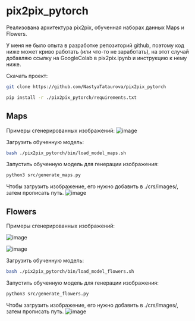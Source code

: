 # pix2pix_pytorch
Реализована архитектура pix2pix, обученная наборах данных Maps и Flowers.

У меня не было опыта в разработке репозиторий github, поэтому код ниже может криво работать (или что-то не заработать), на этот случай добавляю ссылку на GoogleColab в pix2pix.ipynb и инструкцию к нему ниже.

Скачать проект:
```bash
git clone https://github.com/NastyaTataurova/pix2pix_pytorch
```
```bash
pip install -r ./pix2pix_pytorch/requirements.txt
```
## Maps
Примеры сгенерированных изображений:
![image](https://user-images.githubusercontent.com/49210968/123641026-75b5b200-d82a-11eb-8863-cd958276c591.png)

Загрузить обученную модель:
```bash
bash ./pix2pix_pytorch/bin/load_model_maps.sh
```
Запустить обученную модель для генерации изображения:
```bash
python3 src/generate_maps.py
```
Чтобы загрузить изображение, его нужно добавить в ./crs/images/, затем прописать путь.
![image](https://user-images.githubusercontent.com/49210968/123647427-bca6a600-d830-11eb-8a11-1e7d8802aa52.png)

## Flowers
Примеры сгенерированных изображений:

![image](https://user-images.githubusercontent.com/49210968/123640905-4e5ee500-d82a-11eb-9e71-11ca867c40bc.png)

![image](https://user-images.githubusercontent.com/49210968/123641070-8403ce00-d82a-11eb-8101-3b47f7a0259e.png)

Загрузить обученную модель:
```bash
bash ./pix2pix_pytorch/bin/load_model_flowers.sh
```
Запустить обученную модель для генерации изображения:
```bash
python3 src/generate_flowers.py
```
Чтобы загрузить изображение, его нужно добавить в ./crs/images/, затем прописать путь.
![image](https://user-images.githubusercontent.com/49210968/123648030-4787a080-d831-11eb-93ce-47789ac769f3.png)
